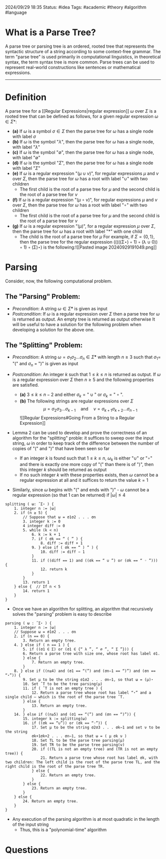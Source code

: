 2024/09/29 18:35
Status: #idea
Tags: #academic #theory #algorithm #language 
# What is a Parse Tree?
A parse tree or parsing tree is an ordered, rooted tree that represents the syntactic structure of a string according to some context-free grammar. The term "parse tree" is used primarily in computational linguistics, in theoretical syntax, the term syntax tree is more common. Parse trees can be used to represent real-world constructions like sentences or mathematical expressions.
___
# Definition
A parse tree for a [[Regular Expressions|regular expression]] $\omega$ over $\Sigma$ is a rooted tree that can be defined as follows, for a given regular expression $\omega \in \Sigma*$:
- **(a)** If $\omega$ is a symbol $\sigma\in \Sigma$ then the parse tree for $\omega$ has a single node with label $\sigma$
- **(b)** If $\omega$ is the symbol "$\lambda$", then the parse tree for $\omega$ has a single node, with label "$\lambda$"
- **(c)** If $\omega$ is the symbol "$\emptyset$", then the parse tree for $\omega$ has a single node, with label "$\emptyset$"
- **(d)** If $\omega$ is the symbol "$\Sigma$", then the parse tree for $\omega$ has a single node with label "$\Sigma$"
- **(e)** If $\omega$ is a regular expression "($\mu \cup \nu$)", for regular expressions $\mu$ and $\nu$ over $\Sigma$, then the parse tree for $\omega$ has a root with label "$\cup$" with two children
	- The first child is the root of a parse tree for $\mu$ and the second child is the root of a parse tree for $\nu$
- **(f)** If $\omega$ is a regular expression "($\mu \circ\nu$)", for regular expressions $\mu$ and $\nu$ over $\Sigma$, then the parse tree for $\omega$ has a root with label "$\circ$" with two children
	- The first child is the root of a parse tree for $\mu$ and the second child is the root of a parse tree for $\nu$
- **(g)** If $\omega$ is a regular expression "($\mu$)", for a regular expression $\mu$ over $\Sigma$, then the parse tree for $\omega$ has a root with label "\*" with one child
	- The child is the root of a parse tree for $\mu$
For example, if $\Sigma=\{0,1\}$, then the parse tree for the regular expression (((((Σ⋆) ◦ 1) ◦ (λ ∪ 0)) ◦ 1) ◦ (Σ)⋆) is the following:![[Pasted image 20240929191049.png]]
# Parsing
Consider, now, the following computational problem.
## The "Parsing" Problem:
- *Precondition*: A string $\omega\in \hat{\Sigma}*$ is given as input
- *Postcondition*: If $\omega$ is a regular expression over $\Sigma$ then a parse tree for $\omega$ is returned as output. An empty tree is returned as output otherwise
It will be useful to have a solution for the following problem when developing a solution for the above one.
## The "Splitting" Problem:
- *Precondition*: A string $\omega=\sigma_{1}\sigma_{2}\dots \sigma_{n}\in \hat{\Sigma}*$ with length $n\geq{3}$ such that $\sigma_{1}=$ "(" and $\sigma_{n}$ = ")" is given as input 
- *Postcondition*: An integer $k$ such that $1 \leq k \leq n$ is returned as output. If $\omega$ is a regular expression over $\Sigma$ then $n \geq 5$ and the following properties are satisfied.
	- **(a)** $3 \leq k \leq n - 2$ and either $\sigma_k = \text{"} \cup \text{"}$ or $\sigma_k = \text{"}\circ\text{"}$.
	- **(b)** The following strings are regular expressions over $\Sigma$
  $$
  \mu = \sigma_2 \sigma_3 \dots \sigma_{k-1} \quad \text{and} \quad \nu = \sigma_{k+1} \sigma_{k+2} \dots \sigma_{n-1}
  $$
![[Regular Expressions#Going From a String to a Regular Expression]]

- Lemma 2 can be used to develop and prove the correctness of an algorithm for the "splitting" proble: it suffices to sweep over the input string, $\omega$ in order to keep track of the difference between the number of copies of "(" and ")" that have been seen so far
	- If an integer $k$ is found such that $1 ≤ k ≤ n$, $\omega_{k}$ is either "$\cup$" or "$\circ$" and there is exactly one more copy of "(" than there is of ")", then this integer $k$ should be returned as output
	- If no such integer $k$ with these properties exists, then $\omega$ cannot be a regular expression at all and it suffices to return the value $k=1$
- Similarly, since $\omega$ begins with "(" and ends with ")" - $\omega$ cannot be a regular expression (so that 1 can be returned) if $|\omega|\leq{4}$
```Psuedo
splitting ( ω: ̂ Σ⋆ ) {  
	1. integer n := |ω|  
	2. if (n ≥ 5) {  
		// Suppose that ω = σ1σ2 . . . σn  
		3. integer k := 0  
		4 integer diff := 0  
		5. while (k < n)  
			6. k := k + 1  
			7. if ( σk == “ ( ” ) {  
				8. diff := diff + 1  
			9. } else if ( σk == “ ) ” ) {  
				10. diff := diff − 1  
			}  
			11. if ((diff == 1) and ((σk == “ ∪ ”) or (σk == “ ◦ ”))) {  
				12. return k  
			}  
		}  
		13. return 1  
	} else {  // If n < 5
		14. return 1  
	}  
}
```
- Once we have an algorithm for splitting, an algorithm that recursively solves the "parsing" problem is easy to describe
```Psuedo
parsing ( ω : ̂ Σ⋆ ) {  
	1. integer n := |ω|  
	// Suppose ω = σ1σ2 . . . σn  
	2. if (n == 0) {  
		3. Return an empty tree.  
	4. } else if ( n == 1 ) {  
		5. if ((σ1 ∈ Σ) or (σ1 ∈ {“ λ ”, “ ∅ ”, “ Σ ”})) {  
		6. Return a parse tree with size one, whose root has label σ1.  
		} else {  
			7. Return an empty tree.  
		}  
	8. } else if ((n≥4) and (σ1 == “(”) and (σn−1 == “)”) and (σn == “⋆”)) {  
		9. Set μ to be the string σ1σ2 . . . σn−1, so that ω = (μ)⋆  
		10. Set ̂ T to be the tree parsing(μ)  
		11. if ( ̂ T is not an empty tree ) {  
			12. Return a parse tree whose root has label “⋆” and a single child — which is the root of the parse tree ̂ T.  
		} else {  
			13. Return an empty tree.  
		}
	14. } else if ((n≥5) and (σ1 == “(”) and (σn == “)”)) {  
		15. integer k := splitting(ω)  
		16. if ((σk == “∪”)) or (σk == “◦”)) {  
			17. Set μ to be the string σ2σ3 . . . σk−1 and set ν to be the string  
			σk+1σk+2 . . . σn−1, so that ω = ( μ σk ν )  
			18. Set TL to be the parse tree parsing(μ)  
			19. Set TR to be the parse tree parsing(ν)  
			20. if ((TL is not an empty tree) and (TR is not an empty tree)) {  
				21. Return a parse tree whose root has label σk, with two children: The left child is the root of the parse tree TL, and the right child is the root of the parse tree TR.  
			} else {  
				22. Return an empty tree.  
			}  
		} else {  
			23. Return an empty tree.  
		}  
	} else {  
		24. Return an empty tree.  
	}  
}
```
- Any execution of the parsing algorithm is at most quadratic in the length of the input string
	- Thus, this is a "polynomial-time" algorithm
# Questions